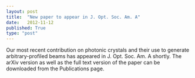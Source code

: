 ```yaml
---
layout: post
title:  "New paper to appear in J. Opt. Soc. Am. A"
date:   2012-11-12
published: True
type: "post"
---
```


Our most recent contribution on photonic crystals and their use to generate arbitrary-profiled beams has appeared in J. Opt. Soc. Am. A shortly. The arXiv version as well as the full text version of the paper can be downloaded from the Publications page.


